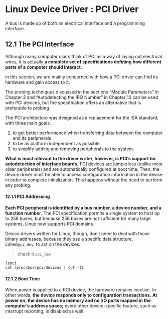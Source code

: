 # Linux Device Driver : PCI Driver
A bus is made up of both an
electrical interface and a programming interface. 

## 12.1 The PCI Interface
Although many computer users think of PCI as a way of laying out electrical wires, it
is actually **a complete set of specifications defining how different parts of a computer
should interact**.

in this section, we are mainly concerned with how a PCI
driver can find its hardware and gain access to it.

The probing techniques discussed in the sections “Module Parameters” in Chapter 2 and “Autodetecting the IRQ
Number” in Chapter 10 can be used with PCI devices, but the specification offers an
alternative that is preferable to probing.

The PCI architecture was designed as a replacement for the ISA standard, with three
main goals: 
1. to get better performance when transferring data between the computer and its peripherals
2. to be as platform independent as possible 
3. to simplify adding and removing peripherals to the system.

**What is most relevant to the driver writer, however, is PCI’s support for autodetection of interface boards.** 
PCI devices are jumperless (unlike most older peripherals)
and are automatically configured at boot time. Then, the device driver must be able
to access configuration information in the device in order to complete initialization.
This happens without the need to perform any probing.

#### 12.1.1 PCI Addressing
**Each PCI peripheral is identified by a bus number, a device number, and a function
number.** The PCI specification permits a single system to host up to 256 buses, but
because 256 buses are not sufficient for many large systems, Linux now supports PCI
domains.

Device drivers written for Linux, though, don’t need to deal with those binary addresses,
because they use a specific data structure, called`pci_dev`, to act on the devices.
> check it `pci_dev`

```
lspci
cat /proc/bus/pci/devices | cut -f1
```

#### 12.1.2 Boot Time
When power is applied to a PCI device, the hardware remains inactive. In other
words, **the device responds only to configuration transactions.**
**At power on, the device has no memory and no I/O ports mapped in the computer’s address space;**
every other device-specific feature, such as interrupt reporting, is disabled as well.
